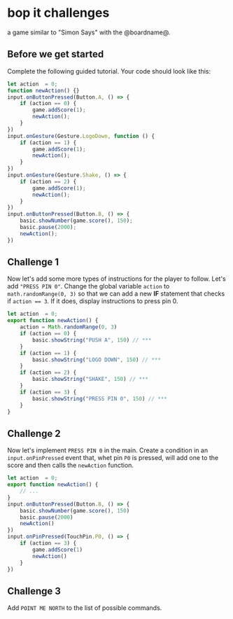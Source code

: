# bop it challenges

a game similar to "Simon Says" with the @boardname@.

## Before we get started

Complete the following guided tutorial. Your code should look like this:

```typescript
let action  = 0;
function newAction() {}
input.onButtonPressed(Button.A, () => {
    if (action == 0) {
        game.addScore(1);
        newAction();
    }
})
input.onGesture(Gesture.LogoDown, function () {
    if (action == 1) {
        game.addScore(1);
        newAction();
    }
}) 
input.onGesture(Gesture.Shake, () => {
    if (action == 2) {
        game.addScore(1);
        newAction();
    }
}) 
input.onButtonPressed(Button.B, () => {
    basic.showNumber(game.score(), 150);
    basic.pause(2000);
    newAction();
}) 
```

## Challenge 1

Now let's add some more types of instructions for the player to follow. Let's add `"PRESS PIN 0"`. 
Change the global variable `action` to `math.randomRange(0, 3)` so that we can add a new **IF** statement that checks if `action == 3`. If it does, display instructions to press pin 0.

```typescript
let action  = 0;
export function newAction() {
    action = Math.randomRange(0, 3)
    if (action == 0) {
        basic.showString("PUSH A", 150) // ***
    }
    if (action == 1) {
        basic.showString("LOGO DOWN", 150) // ***
    }
    if (action == 2) {
        basic.showString("SHAKE", 150) // ***
    }
    if (action == 3) {
        basic.showString("PRESS PIN 0", 150) // ***
    }
}
```

## Challenge 2

Now let's implement `PRESS PIN 0` in the main. Create a condition in an `input.onPinPressed` event that, whet pin `P0` is pressed, will add one to the score and then calls the `newAction` function.

```typescript
let action  = 0;
export function newAction() {
    // ...
}
input.onButtonPressed(Button.B, () => {
    basic.showNumber(game.score(), 150)
    basic.pause(2000)
    newAction()
})
input.onPinPressed(TouchPin.P0, () => {
    if (action == 3) {
        game.addScore(1)
        newAction()
    }
})
```

## Challenge 3

Add `POINT ME NORTH` to the list of possible commands.

